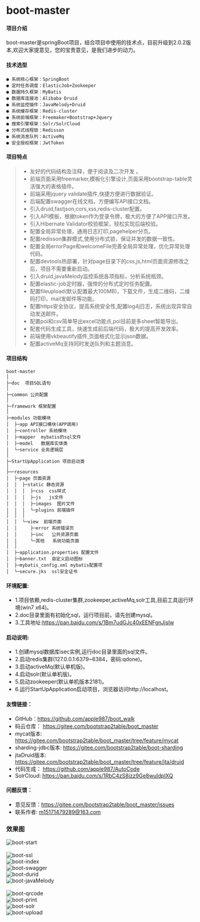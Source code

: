 ﻿# boot-master

#### 项目介绍
boot-master是springBoot项目，结合项目中使用的技术点，目前升级到2.0.2版本,欢迎大家提意见，您的宝贵意见，是我们进步的动力。<br>

#### 技术选型
    ● 系统核心框架：SpringBoot  
    ● 定时任务调度：ElasticJob+Zookeeper
    ● 数据持久框架：MyBatis
    ● 数据库连接池：Alibaba Druid
    ● 系统监控插件：JavaMelody+Druid
    ● 系统缓存框架：Redis-cluster
    ● 系统前端框架：Freemaker+Bootstrap+Jquery
    ● 搜索引擎框架：Solr/SolrCloud
    ● 分布式线程锁：Redisson
    ● 系统消息队列：ActiveMq
    ● 安全授权框架：JwtToken    
 
#### **项目特点**   
> * 友好的代码结构及注释，便于阅读及二次开发 。<br>
> * 前端页面采用freemarker,模板化引擎设计,页面采用bootstrap-table灵活强大的表格插件。<br>
> * 前端采用jquery validate插件,快捷方便进行数据验证。<br>
> * 后端配置swagger在线文档，方便编写API接口文档。 <br>
> * 引入druid,fastjson,cors,xss,redis-cluster配置。<br>
> * 引入API模板，根据token作为登录令牌，极大的方便了APP接口开发。<br>
> * 引入Hibernate Validator校验框架，轻松实现后端校验。<br>
> * 配置全局异常处理，通用日志打印,pagehelper分页。<br>
> * 配置redisson集群模式,使用分布式锁，保证并发的数据一致性。<br>
> * 配置全局errorPage和welcomeFile完善全局异常处理，优化异常处理代码。<br>
> * 配置devtools热部署，针对page目录下的css,js,html页面资源修改之后，项目不需要重新启动。<br>
> * 引入druid,javaMelody监控系统各项指标，分析系统瓶颈。<br>
> * 配置elastic-job定时器，强悍的分布式定时任务配置。<br>
> * 配置fileupload(默认配置最大100MB)，下载文件，生成二维码，二维码打印，mail发邮件等功能。<br>
> * 配置https安全协议，提高系统安全性,配置log4j日志，系统出现异常自动发送邮件。<br>
> * 配置poi和csv简单导出excel功能点,poi目前是多sheet智能导出。<br>
> * 配套代码生成工具，快速生成前后端代码，极大的提高开发效率。<br>
> * 前端使用vkbeautify插件,页面格式化显示json数据。<br>
> * 配置activeMq支持同时发送队列和主题消息。<br>


#### **项目结构**
```
boot-master
│ 
├─doc  项目SQL语句
│ 
├─common 公共配置
│ 
├─framework 框架配置
│ 
├─modules 功能模块
│  ├─app API接口模块(APP调用)
│  ├─controller 系统模块
│  ├─mapper  mybatis的sql文件
│  ├─model   数据库实体类
│  └─service 业务逻辑层
│ 
├─StartUpApplication 项目启动类
│  
├──resources
│  ├─page 页面资源
│  │  ├─static 静态资源
│  │  │  ├─css  css样式
│  │  │  ├─js   js文件 
│  │  │  ├─images  图片文件 
│  │  │  └─plugins 前端插件
│  │  │
│  │  └─view  前端页面
│  │     ├─error 系统错误页
│  │     ├─inc   公共资源页面
│  │     └─其他   系统功能页面
│  │
│  ├─application.properties 配置文件
│  ├─banner.txt  自定义启动图标
│  ├─mybatis_config.xml mybatis配置项
│  └─secure.jks  ssl安全证书
```

 
#### **环境配置:**<br>
- 1.项目依赖,redis-cluster集群,zookeeper,activeMq,solr工具,目前工具运行环境(win7 x64)。<br>
- 2.doc目录里面有初始化sql，运行项目前，请先创建mysql。<br>
- 3.工具地址:https://pan.baidu.com/s/1Bm7udGJc40xEENFgnJjsIw

	 
#### **启动说明:**
- 1.创建mysql数据库isec实例,运行doc目录里面的sql文件。<br>
- 2.启动redis集群(127.0.0.1:6379~6384，密码:qdone)。<br>
- 3.启动activeMq(默认单机版)。<br>
- 4.启动solr(默认单机版)。<br>
- 5.启动zookeeper(默认单机版本2181)。<br>
- 6.运行StartUpApplication启动项目，浏览器访问http://localhost。<br>

	
#### **友情链接：**
- GitHub：https://github.com/apple987/boot_walk <br>
- 码云仓库： https://gitee.com/bootstrap2table/boot_master<br>
- mycat版本: https://gitee.com/bootstrap2table/boot_master/tree/feature/mycat<br>
- sharding-jdbc版本: https://gitee.com/bootstrap2table/boot-sharding<br>
- jtaDruid版本: https://gitee.com/bootstrap2table/boot_master/tree/feature/jta/druid<br>
- 代码生成： https://github.com/apple987/AutoCode<br>
- SolrCloud: https://pan.baidu.com/s/1RbC4zS8izz9Ge8wuIdplXQ

#### **问题反馈：**
- 意见反馈：https://gitee.com/bootstrap2table/boot_master/issues
- 联系作者: m15171479289@163.com<br>

### 效果图
![boot-start](https://github.com/apple987/static/raw/master/boot/image/start.png "项目启动")<br>	
![boot-ssl](https://github.com/apple987/static/raw/master/boot/image/ssl.png "初始化")<br>
![boot-index](https://github.com/apple987/static/raw/master/boot/image/index.png "欢迎页")<br>
![boot-swagger](https://github.com/apple987/static/raw/master/boot/image/swagger.png "swagger在线文档")<br>
![boot-durid](https://github.com/apple987/static/raw/master/boot/image/druid.png "durid监控")<br>
![boot-javaMelody](https://github.com/apple987/static/raw/master/boot/image/javaMelody.png "javaMelody监控")<br>	
![boot-qrcode](https://github.com/apple987/static/raw/master/boot/image/qrcode.png "生成二维码")<br>
![boot-print](https://github.com/apple987/static/raw/master/boot/image/print.png "打印二维码")<br>
![boot-solr](https://github.com/apple987/static/raw/master/boot/image/solr.png "solr导入数据")<br>
![boot-upload](https://github.com/apple987/static/raw/master/boot/image/upload.jpg "文本上传")<br>
	

		
        